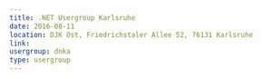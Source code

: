 ```yaml
---
title: .NET Usergroup Karlsruhe 
date: 2016-08-11
location: DJK Ost, Friedrichstaler Allee 52, 76131 Karlsruhe
link: 
usergroup: dnka
type: usergroup
---
```

